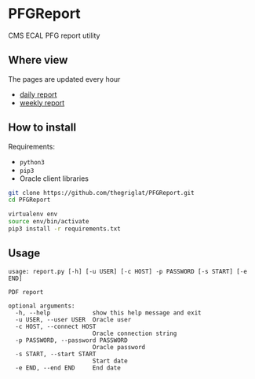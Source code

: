 # PFGReport

CMS ECAL PFG report utility

## Where view

The pages are updated every hour

 * [daily report](https://thegriglat.github.io/PFGReport/)
 * [weekly report](https://thegriglat.github.io/PFGReport/week)

## How to install

Requirements:

 * `python3`
 * `pip3`
 * Oracle client libraries
 

```bash
git clone https://github.com/thegriglat/PFGReport.git
cd PFGReport

virtualenv env
source env/bin/activate
pip3 install -r requirements.txt
```

## Usage

```
usage: report.py [-h] [-u USER] [-c HOST] -p PASSWORD [-s START] [-e END]

PDF report

optional arguments:
  -h, --help            show this help message and exit
  -u USER, --user USER  Oracle user
  -c HOST, --connect HOST
                        Oracle connection string
  -p PASSWORD, --password PASSWORD
                        Oracle password
  -s START, --start START
                        Start date
  -e END, --end END     End date
```
